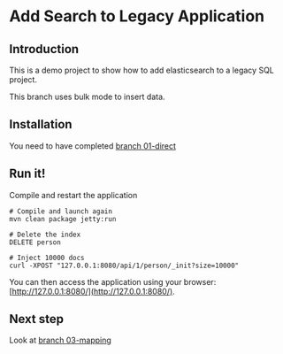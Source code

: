 Add Search to Legacy Application
================================

Introduction
------------

This is a demo project to show how to add elasticsearch to a legacy SQL project.

This branch uses bulk mode to insert data.

Installation
------------

You need to have completed [branch 01-direct](https://github.com/dadoonet/legacy-search/tree/01-direct)

Run it!
-------

Compile and restart the application

```
# Compile and launch again
mvn clean package jetty:run

# Delete the index
DELETE person

# Inject 10000 docs
curl -XPOST "127.0.0.1:8080/api/1/person/_init?size=10000"
```

You can then access the application using your browser: [http://127.0.0.1:8080/](http://127.0.0.1:8080/).

Next step
---------

Look at [branch 03-mapping](https://github.com/dadoonet/legacy-search/tree/03-mapping)
